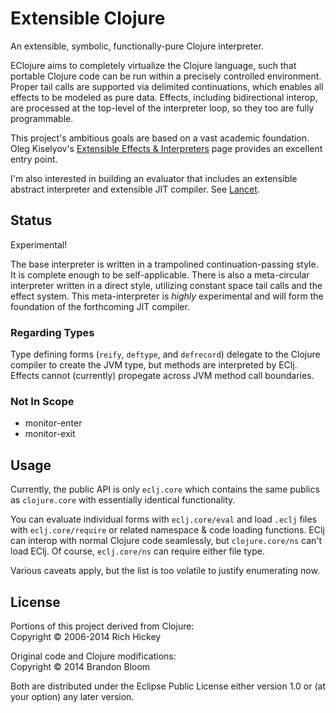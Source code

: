 # Extensible Clojure

An extensible, symbolic, functionally-pure Clojure interpreter.

EClojure aims to completely virtualize the Clojure language, such that
portable Clojure code can be run within a precisely controlled environment.
Proper tail calls are supported via delimited continuations, which enables all
effects to be modeled as pure data. Effects, including bidirectional interop,
are processed at the top-level of the interpreter loop, so they too are fully
programmable.

This project's ambitious goals are based on a vast academic foundation.  Oleg
Kiselyov's [Extensible Effects & Interpreters][1] page provides an excellent
entry point.

I'm also interested in building an evaluator that includes an extensible
abstract interpreter and extensible JIT compiler. See [Lancet][2].


## Status

Experimental!

The base interpreter is written in a trampolined continuation-passing style. It
is complete enough to be self-applicable. There is also a meta-circular
interpreter written in a direct style, utilizing constant space tail calls and
the effect system. This meta-interpreter is *highly* experimental and will form
the foundation of the forthcoming JIT compiler.

### Regarding Types

Type defining forms (`reify`, `deftype`, and `defrecord`) delegate to the
Clojure compiler to create the JVM type, but methods are interpreted by EClj.
Effects cannot (currently) propegate across JVM method call boundaries.

### Not In Scope

* monitor-enter
* monitor-exit


## Usage

Currently, the public API is only `eclj.core` which contains the same publics
as `clojure.core` with essentially identical functionality.

You can evaluate individual forms with `eclj.core/eval` and load `.eclj` files
with `eclj.core/require` or related namespace & code loading functions. EClj
can interop with normal Clojure code seamlessly, but `clojure.core/ns` can't
load EClj. Of course, `eclj.core/ns` can require either file type.

Various caveats apply, but the list is too volatile to justify enumerating now.



## License

Portions of this project derived from Clojure:  
Copyright © 2006-2014 Rich Hickey

Original code and Clojure modifications:  
Copyright © 2014 Brandon Bloom

Both are distributed under the Eclipse Public License either version 1.0 or
(at your option) any later version.


[1]: http://okmij.org/ftp/Haskell/extensible/
[2]: https://github.com/TiarkRompf/lancet
